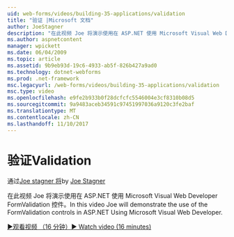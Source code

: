 ```yaml
---
uid: web-forms/videos/building-35-applications/validation
title: "验证 |Microsoft 文档"
author: JoeStagner
description: "在此视频 Joe 将演示使用在 ASP.NET 使用 Microsoft Visual Web Developer FormValidation 控件。"
ms.author: aspnetcontent
manager: wpickett
ms.date: 06/04/2009
ms.topic: article
ms.assetid: 9b9eb93d-19c6-4933-ab5f-826b427a9ad0
ms.technology: dotnet-webforms
ms.prod: .net-framework
msc.legacyurl: /web-forms/videos/building-35-applications/validation
msc.type: video
ms.openlocfilehash: e9fe2b933b0f28dcfcfc5546004e3cf8310b08d5
ms.sourcegitcommit: 9a9483aceb34591c97451997036a9120c3fe2baf
ms.translationtype: MT
ms.contentlocale: zh-CN
ms.lasthandoff: 11/10/2017
---
```

<a name="validation"></a><span data-ttu-id="3e14a-103">验证</span><span class="sxs-lookup"><span data-stu-id="3e14a-103">Validation</span></span>
====================
<span data-ttu-id="3e14a-104">通过[Joe stagner 将](https://github.com/JoeStagner)</span><span class="sxs-lookup"><span data-stu-id="3e14a-104">by [Joe Stagner](https://github.com/JoeStagner)</span></span>

<span data-ttu-id="3e14a-105">在此视频 Joe 将演示使用在 ASP.NET 使用 Microsoft Visual Web Developer FormValidation 控件。</span><span class="sxs-lookup"><span data-stu-id="3e14a-105">In this video Joe will demonstrate the use of the FormValidation controls in ASP.NET Using Microsoft Visual Web Developer.</span></span>

[<span data-ttu-id="3e14a-106">&#9654;观看视频 （16 分钟）</span><span class="sxs-lookup"><span data-stu-id="3e14a-106">&#9654; Watch video (16 minutes)</span></span>](https://channel9.msdn.com/Blogs/ASP-NET-Site-Videos/validation)
